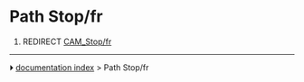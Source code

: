 # Path Stop/fr
1.  REDIRECT [CAM_Stop/fr](CAM_Stop/fr.md)



---
⏵ [documentation index](../README.md) > Path Stop/fr
